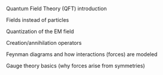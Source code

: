 Quantum Field Theory (QFT) introduction

Fields instead of particles

Quantization of the EM field

Creation/annihilation operators

Feynman diagrams and how interactions (forces) are modeled

Gauge theory basics (why forces arise from symmetries)
